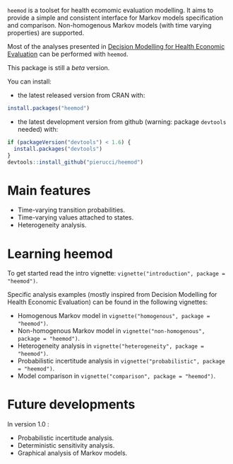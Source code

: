 `heemod` is a toolset for health ecomomic evaluation modelling. It aims to provide a simple and consistent interface for Markov models specification and comparison. Non-homogenous Markov models (with time varying properties) are supported.

Most of the analyses presented in [Decision Modelling for Health Economic Evaluation](http://ukcatalogue.oup.com/product/9780198526629.do) can be performed with `heemod`.

This package is still a *beta* version.

You can install:

  * the latest released version from CRAN with:

```r
install.packages("heemod")
```

  * the latest development version from github (warning: package `devtools` needed) with:

```r
if (packageVersion("devtools") < 1.6) {
  install.packages("devtools")
}
devtools::install_github("pierucci/heemod")
```

# Main features

  * Time-varying transition probabilities.
  * Time-varying values attached to states.
  * Heterogeneity analysis.

# Learning heemod

To get started read the intro vignette: `vignette("introduction", package = "heemod")`.

Specific analysis examples (mostly inspired from Decision Modelling for Health Economic Evaluation) can be found in the following vignettes:

  * Homogenous Markov model in `vignette("homogenous", package = "heemod")`.
  * Non-homogenous Markov model in `vignette("non-homogenous", package = "heemod")`.
  * Heterogeneity analysis in `vignette("heterogeneity", package = "heemod")`.
  * Probabilistic incertitude analysis in `vignette("probabilistic", package = "heemod")`.
  * Model comparison in `vignette("comparison", package = "heemod")`.

# Future developments

In version 1.0 :

  * Probabilistic incertitude analysis.
  * Deterministic sensitivity analysis.
  * Graphical analysis of Markov models.
